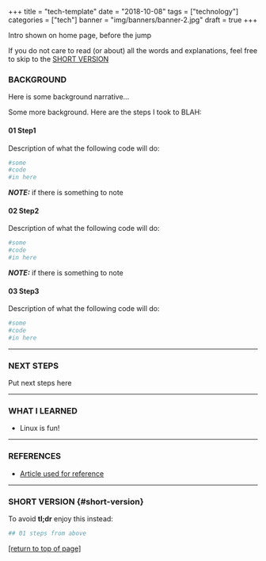 +++
title = "tech-template"
date = "2018-10-08"
tags = ["technology"]
categories = ["tech"]
banner = "img/banners/banner-2.jpg"
draft = true
+++

Intro shown on home page, before the jump<!--more-->

If you do not care to read (or about) all the words and explanations, feel free
to skip to the [SHORT VERSION](#short-version)

### BACKGROUND

Here is some background narrative...

Some more background. Here are the steps I took to BLAH:

#### 01 Step1

Description of what the following code will do:

~~~bash
#some
#code
#in here
~~~

***NOTE:*** if there is something to note

#### 02 Step2

Description of what the following code will do:

~~~bash
#some
#code
#in here
~~~

***NOTE:*** if there is something to note

#### 03 Step3

Description of what the following code will do:

~~~bash
#some
#code
#in here
~~~

---

### NEXT STEPS

Put next steps here

---

### WHAT I LEARNED

* Linux is fun!

---

### REFERENCES

* [Article used for reference](https://sendgrid.com/blog/complete-guide-set-raspberry-pi-without-keyboard-mouse/)

---

### SHORT VERSION {#short-version}

To avoid **tl;dr** enjoy this instead:

~~~bash
## 01 steps from above
~~~

[[return to top of page]](#heading-breadcrumbs)
